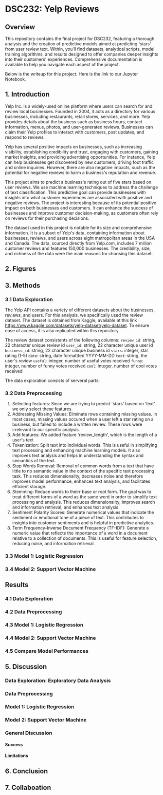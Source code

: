 # DSC232: Yelp Reviews

## Overview
This repository contains the final project for DSC232, featuring a thorough analysis and the creation of predictive models aimed at predicting 'stars' from user review text. Within, you'll find datasets, analytical scripts, model training algorithms, and results designed to offer companies deeper insights into their customers' experiences. Comprehensive documentation is available to help you navigate each aspect of the project.

Below is the writeup for this project. Here is the link to our Jupyter Notebook.

## 1. Introduction
Yelp Inc. is a widely-used online platform where users can search for and review local businesses. Founded in 2004, it acts as a directory for various businesses, including restaurants, retail stores, services, and more. Yelp provides details about the business such as business hours, contact information, menus, photos, and user-generated reviews. Businesses can claim their Yelp profiles to interact with customers, post updates, and respond to reviews.

Yelp has several positive impacts on businesses, such as increasing visibility, establishing credibility and trust, engaging with customers, gaining market insights, and providing advertising opportunities. For instance, Yelp can help businesses get discovered by new customers, driving foot traffic and online inquiries. However, there are also negative impacts, such as the potential for negative reviews to harm a business's reputation and revenue.

This project aims to predict a business's rating out of five stars based on user reviews. We use machine learning techniques to address the challenge of text classification. This predictive goal can provide businesses with insights into what customer experiences are associated with positive and negative reviews. The project is interesting because of its potential positive impact on both businesses and customers. It can enhance the success of businesses and improve customer decision-making, as customers often rely on reviews for their purchasing decisions.

The dataset used in this project is notable for its size and comprehensive information. It is a subset of Yelp's data, containing information about businesses, reviews, and users across eight metropolitan areas in the USA and Canada. The data, sourced directly from Yelp.com, includes 7 million customer reviews and features 150,000 businesses. The credibility, size, and richness of the data were the main reasons for choosing this dataset.

## 2. Figures

## 3. Methods
### 3.1 Data Exploration
The Yelp API contains a variety of different datasets about the businesses, reviews, and users. For this analysis, we specifically used the review dataset. The dataset is obtained from Kaggle, available at this link https://www.kaggle.com/datasets/yelp-dataset/yelp-dataset. To ensure ease of access, it is also replicated within this repository.

The review dataset consistents of the following columns:
`review id`: string, 22 character unique review id
`user_id`: string, 22 character unique user id
`business_id`: string, 22 character unique business id
`stars`: integer, star rating (1-5)
`date`: string, date formattted YYYY-MM-DD
`text`: string, the user's review
`useful`: integer, number of useful votes received
`funny`: integer, number of funny votes received
`cool`: integer, number of cool votes received

The data exploration consists of serveral parts:


### 3.2 Data Preprocessing
1. Selecting features: Since we are trying to predict 'stars' based on 'text' we only select these features. 
2. Addressing Missing Values: Eliminate rows containing missing values. In most cases, missing values occured when a user left a star rating on a business, but failed to include a written review. These rows were irrelevant to our specific analysis.
3. Add features: We added feature 'review_length', which is the length of a user's text
4. Tokenization: Split text into individual words. This is useful in simplifying text processing and enhancing machine learning models. It also improves text analysis and helps in understanding the syntax and semantics of the text.
5. Stop Words Removal: Removal of common words from a text that have little to no semantic value in the context of the specific text processing task. This reduces dimensionality, decreases noise and therefore improves model performance, enhances text analysis, and facilitates efficient storage.
6. Stemming:  Reduce words to theirr base or root form. The goal was to treat different forms of a word as the same word in order to simplify text processing and analysis. This reduces dimensionality, improves search and information retrieval, and enhances text analysis.
7. Sentiment Polarity Scores: Generate numerical values that indicate the sentiment or emotional tone of a piece of text. This contributes to insights into customer sentiments and is helpful in predictive analytics.
8. Term Frequency-Inverse Document Frequency (TF-IDF): Generate a numeric value that reflects the importance of a word in a document relative to a collection of documents. This is useful for feature selection, reducing noise, and information retrieval.
   
### 3.3 Model 1: Logistic Regression
### 3.4 Model 2: Support Vector Machine

## Results
### 4.1 Data Exploration
### 4.2 Data Preprocessing
### 4.3 Model 1: Logistic Regression
### 4.4 Model 2: Support Vector Machine
### 4.5 Compare Model Performances

## 5. Discussion
### Data Exploration: Exploratory Data Analysis
### Data Preprocessing
### Model 1: Logistic Regression
### Model 2: Support Vector Machine
### General Discussion
#### Success
#### Limitations

## 6. Conclusion

## 7. Collaboation

